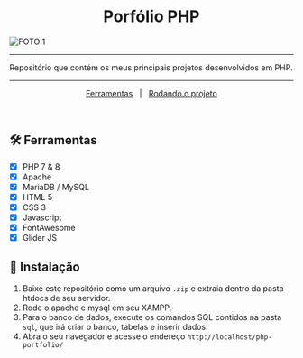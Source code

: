 <h1 align="center"> Porfólio PHP </h1>

![FOTO 1](app/img/logo.png)

<hr>
Repositório que contém os meus principais projetos desenvolvidos em PHP.
<hr>

<p align="center">
  <a href="#hammer_and_wrench-ferramentas">Ferramentas</a> &#xa0; | &#xa0; 
  <a href="#checkered_flag-instalação">Rodando o projeto</a>
</p>

<br>

## :hammer_and_wrench: Ferramentas ##
- [x] PHP 7 & 8
- [x] Apache
- [x] MariaDB / MySQL
- [x] HTML 5
- [x] CSS 3
- [x] Javascript
- [x] FontAwesome
- [x] Glider JS 

## :checkered_flag: Instalação ##

1. Baixe este repositório como um arquivo `.zip` e extraia dentro da pasta htdocs de seu servidor.
2. Rode o apache e mysql em seu XAMPP.
3. Para o banco de dados, execute os comandos SQL contidos na pasta `sql`, que irá criar o banco, tabelas e inserir dados.
4. Abra o seu navegador e acesse o endereço `http://localhost/php-portfolio/`
